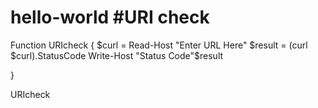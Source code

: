 # hello-world #URI check

Function URIcheck {
$curl = Read-Host "Enter URL Here"
$result = (curl $curl).StatusCode
Write-Host "Status Code"$result

}

URIcheck


